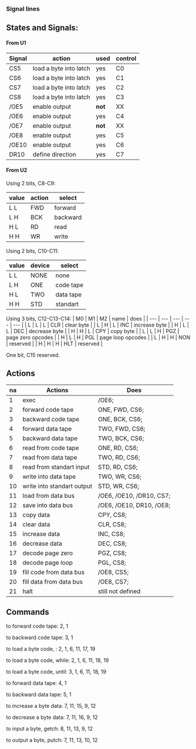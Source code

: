 
### Signal lines

## States and Signals:

#### From U1

| Signal | action | used | control |
| --- | --- | --- | --- |
| CS5 | load a byte into latch | yes | C0 |
| CS6 | load a byte into latch | yes | C1 | 
| CS7 | load a byte into latch | yes | C2 |
| CS8 | load a byte into latch | yes | C3 |
| /OE5 | enable output | **not** | XX |
| /OE6 | enable output | yes | C4 |
| /OE7 | enable output | **not** | XX |
| /OE8 | enable output | yes | C5 |
| /OE10 | enable output | yes | C6 |
| DR10 | define direction | yes | C7 |

#### From U2

Using 2 bits, C8-C9:

| value | action | select |
| --- | --- | --- | 
| L L | FWD | forward  |
| L H | BCK | backward | 
| H L | RD | read  | 
| H H | WR | write |  

Using 2 bits, C10-C11:

| value | device | select |
| --- | --- | --- |
| L L | NONE | none |
| L H | ONE | code tape |
| H L | TWO | data tape |
| H H | STD | standart |

Using 3 bits, C12-C13-C14:
| M0 | M1 | M2 | name | does | 
| --- | --- | --- | --- | --- |
| L | L | L | CLR | clear byte | 
| L | H | L | INC | increase byte | 
| H | L | L | DEC | decrease byte | 
| H | H | L | CPY | copy byte | 
| L | L | H | PGZ | page zero opcodes |
| H | L | H | PGL | page loop opcodes |
| L | H | H | NON | reserved |
| H | H | H | HLT | reserved |

One bit, C15 reserved.

## Actions

| na | Actions | Does |
| -- | -- | -- |
| 1 | exec | /OE6; |
| 2 | forward code tape  | ONE, FWD, CS6; |
| 3 | backward code tape | ONE, BCK, CS6; | 
| 4 | forward data tape | TWO, FWD, CS6; |
| 5 | backward data tape| TWO, BCK, CS6; |
| 6 | read from code tape | ONE, RD, CS6; |
| 7 | read from data tape | TWO, RD, CS6; |
| 8 | read from standart input | STD, RD, CS6; |
| 9 | write into data tape | TWO, WR, CS6; |
| 10 | write into standart output | STD, WR, CS6; |
| 11 | load from data bus | /OE6, /OE10, /DR10, CS7; |
| 12 | save into data bus | /OE6, /OE10, DR10, /OE8; |
| 13 | copy data | CPY, CS8; |
| 14 | clear data | CLR, CS8; |
| 15 | increase data | INC, CS8; |
| 16 | decrease data | DEC, CS8; |
| 17 | decode page zero | PGZ, CS8; |
| 18 | decode page loop | PGL, CS8; |
| 19 | fill code from data bus | /OE8, CS5; |
| 20 | fill data from data bus | /OE8, CS7; |
| 21 | halt | still not defined |

## Commands

to forward code tape: 2, 1

to backward code tape: 3, 1

to load a byte code, : 2, 1, 6, 11, 17, 19

to load a byte code, while: 2, 1, 6, 11, 18, 19

to load a byte code, until: 3, 1, 6, 11, 18, 19

to forward data tape: 4, 1

to backward data tape: 5, 1

to increase a byte data: 7, 11, 15, 9, 12 

to decrease a byte data: 7, 11, 16, 9, 12

to input a byte, getch: 8, 11, 13, 9, 12

to output a byte, putch: 7, 11, 13, 10, 12

